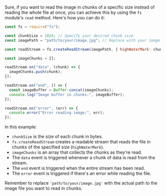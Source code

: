 Sure, if you want to read the image in chunks of a specific size instead of reading the whole file at once, you can achieve this by using the `fs` module's `read` method. Here's how you can do it:

```javascript
const fs = require("fs");

const chunkSize = 1024; // Specify your desired chunk size
const imagePath = "path/to/your/image.jpg"; // Replace with your image path

const readStream = fs.createReadStream(imagePath, { highWaterMark: chunkSize });

const imageChunks = [];

readStream.on("data", (chunk) => {
  imageChunks.push(chunk);
});

readStream.on("end", () => {
  const imageBuffer = Buffer.concat(imageChunks);
  console.log("Image buffer in chunks:", imageBuffer);
});

readStream.on("error", (err) => {
  console.error("Error reading image:", err);
});
```

In this example:

- `chunkSize` is the size of each chunk in bytes.
- `fs.createReadStream` creates a readable stream that reads the file in chunks of the specified size (`highWaterMark`).
- `imageChunks` is an array that collects the chunks as they're read.
- The `data` event is triggered whenever a chunk of data is read from the stream.
- The `end` event is triggered when the entire stream has been read.
- The `error` event is triggered if there's an error while reading the file.

Remember to replace `'path/to/your/image.jpg'` with the actual path to the image file you want to read in chunks.
